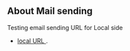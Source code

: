
## About Mail sending

Testing email sending URL for Local side

- [local URL ](http://127.0.0.1:8000/api/send-mail).

